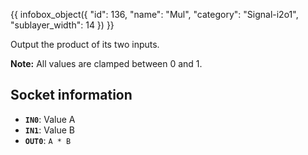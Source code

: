 {{ infobox_object({
	"id": 136,
	"name": "Mul",
	"category": "Signal-i2o1",
	"sublayer_width": 14
}) }}

Output the product of its two inputs.

**Note:** All values are clamped between 0 and 1.

## Socket information
- **`IN0`**: Value A
- **`IN1`**: Value B
- **`OUT0`**: `A * B`
